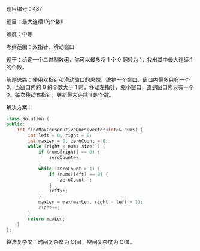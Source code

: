 题目编号：487

题目：最大连续1的个数II

难度：中等

考察范围：双指针、滑动窗口

题干：给定一个二进制数组，你可以最多将 1 个 0 翻转为 1，找出其中最大连续 1 的个数。

解题思路：使用双指针和滑动窗口的思想，维护一个窗口，窗口内最多只有一个 0，当窗口内的 0 的个数大于 1 时，移动左指针，缩小窗口，直到窗口内只有一个 0。每次移动右指针，更新最大连续 1 的个数。

解决方案：

```cpp
class Solution {
public:
    int findMaxConsecutiveOnes(vector<int>& nums) {
        int left = 0, right = 0;
        int maxLen = 0, zeroCount = 0;
        while (right < nums.size()) {
            if (nums[right] == 0) {
                zeroCount++;
            }
            while (zeroCount > 1) {
                if (nums[left] == 0) {
                    zeroCount--;
                }
                left++;
            }
            maxLen = max(maxLen, right - left + 1);
            right++;
        }
        return maxLen;
    }
};
```

算法复杂度：时间复杂度为 O(n)，空间复杂度为 O(1)。